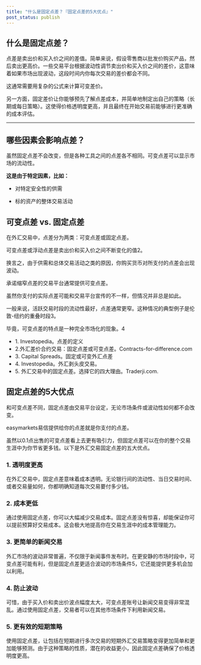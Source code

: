 ```yaml
---
title: "什么是固定点差？『固定点差的5大优点』"
post_status: publish
---
```


## 什么是固定点差？

点差是卖出价和买入价之间的差值。简单来说，假设零售商以批发价购买产品，然后卖出更高价。一些交易平台根据波动性调节卖出价和买入价之间的差价，这意味着如果市场出现波动，这段时间内你每次交易的差价都会不同。

这通常需要用复杂的公式来计算可变差价。

另一方面，固定差价让你能够预先了解点差成本，并简单地制定出自己的策略（长期或每日策略）。这使得价格透明度更高，并且最终在开始交易前能够进行更准确的成本评估。

* * *

## 哪些因素会影响点差？

虽然固定点差不会改变，但是各种工具之间的点差各不相同。可变点差可以显示市场的流动性。

**这是由于特定因素，比如：**

- 对特定安全性的供需

- 标的资产的整体交易活动

## 可变点差 vs. 固定点差

在外汇交易中，点差分为两类：可变点差或固定点差。

可变点差或浮动点差是卖出价和买入价之间不断变化的值2。

换言之，由于供需和总体交易活动之类的原因，你购买货币对所支付的点差会出现波动。

承诺缩窄点差的交易平台通常提供可变点差。

虽然你支付的实际点差可能和交易平台宣传的不一样，但情况并非总是如此。

一般来说，活跃交易时段的流动性最好，点差通常更窄。这种情况的典型例子是伦敦-纽约的重叠时段3。

毕竟，可变点差的特点是一种完全市场化的现象。4

- 1\. Investopedia。点差的定义
- 2.外汇差价合约交易：固定点差或可变点差。Contracts-for-difference.com
- 3\. Capital Spreads。固定或可变外汇点差
- 4\. Investopedia。外汇剥头皮交易。
- 5\. 外汇交易中的固定点差。选择它的四大理由。Traderji.com.

## 固定点差的5大优点

和可变点差不同，固定点差由交易平台设定，无论市场条件或波动性如何都不会改变。

easymarkets易信提供给你的点差就是你支付的点差。

虽然以0.1点出售的可变点差看上去更有吸引力，但固定点差可以在你的整个交易生涯中为你节省更多钱。以下是外汇交易固定点差的五大优点。

### 1\. 透明度更高

在外汇交易中，固定点差意味着成本透明。无论银行间的流动性、当日交易时间、或者交易量如何，你都明确知道每次交易要付多少钱。

### 2\. 成本更低

通过使用固定点差，你可以大幅减少交易成本。固定点差没有惊喜，却能保证你可以提前预算好交易成本。这会极大地提高你在交易生涯中的成本管理能力。

### 3\. 更简单的新闻交易

外汇市场的波动非常普遍，不仅限于新闻事件发布时。在更安静的市场时段中，可变点差可能有利，但是固定点差更适合波动的市场条件5，它还能提供更多机会加以利用。

### 4\. 防止波动

可惜，由于买入价和卖出价波点幅度太大，可变点差账号让新闻交易变得非常混乱。通过使用固定点差，交易者可以在其他市场条件下利用新闻交易。

### 5\. 更有效的短期策略

使用固定点差，让包括在短期进行多次交易的短期外汇交易策略变得更加简单和更加能够预测。由于这种策略的性质，潜在的收益更小，因此固定点差确保了价格透明度更高。
